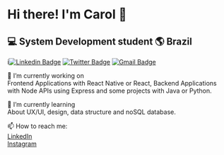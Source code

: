 # Hi there! I'm Carol  👋

## :computer: System Development student 🌎 Brazil

i[![Linkedin Badge](https://img.shields.io/badge/-LinkedIn-blue?style=for-the-badge&logo=Linkedin&logoColor=white&link=https:https://www.linkedin.com/in/carolina-quiterio-978419188/)](https://www.linkedin.com/in/carolina-quiterio-978419188/)
[![Twitter Badge](https://img.shields.io/badge/-Twitter-1ca0f1?style=for-the-badge&labelColor=1ca0f1&logo=twitter&logoColor=white&link=https://twitter.com/carolquiterio)](https://twitter.com/carolquiterio)
[![Gmail Badge](https://img.shields.io/badge/-Gmail-c14438?style=for-the-badge&logo=Gmail&logoColor=white&link=mailto:carollquiterio@gmail.com)](mailto:carollquiterio@gmail.com)

🔭 I’m currently working on <br/>
Frontend Applications with React Native or React, Backend Applications with Node APIs using Express and some projects with Java or Python.  

🌱 I’m currently learning <br/>
About UX/UI, design, data structure and noSQL database.

📫 How to reach me: <br/>
[LinkedIn](https://www.linkedin.com/in/carolina-quiterio-978419188/) <br/>
[Instagram](https://instagram.com/carolquiterio_)
